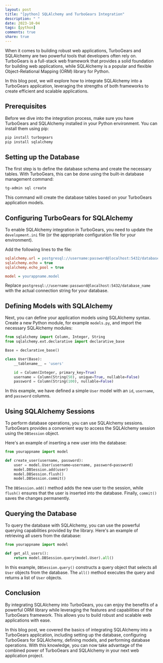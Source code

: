 ```yaml
---
layout: post
title: "[python] SQLAlchemy and TurboGears Integration"
description: " "
date: 2023-10-04
tags: [python]
comments: true
share: true
---
```


When it comes to building robust web applications, TurboGears and SQLAlchemy are two powerful tools that developers often rely on. TurboGears is a full-stack web framework that provides a solid foundation for building web applications, while SQLAlchemy is a popular and flexible Object-Relational Mapping (ORM) library for Python.

In this blog post, we will explore how to integrate SQLAlchemy into a TurboGears application, leveraging the strengths of both frameworks to create efficient and scalable applications.

## Prerequisites

Before we dive into the integration process, make sure you have TurboGears and SQLAlchemy installed in your Python environment. You can install them using pip:

```bash
pip install turbogears
pip install sqlalchemy
```

## Setting up the Database

The first step is to define the database schema and create the necessary tables. With TurboGears, this can be done using the built-in database management command:

```bash
tg-admin sql create
```

This command will create the database tables based on your TurboGears application models.

## Configuring TurboGears for SQLAlchemy

To enable SQLAlchemy integration in TurboGears, you need to update the `development.ini` file (or the appropriate configuration file for your environment).

Add the following lines to the file:

```ini
sqlalchemy.url = postgresql://username:password@localhost:5432/database_name
sqlalchemy.echo = true
sqlalchemy.echo_pool = true

model = yourappname.model
```

Replace `postgresql://username:password@localhost:5432/database_name` with the actual connection string for your database.

## Defining Models with SQLAlchemy

Next, you can define your application models using SQLAlchemy syntax. Create a new Python module, for example `models.py`, and import the necessary SQLAlchemy modules:

```python
from sqlalchemy import Column, Integer, String
from sqlalchemy.ext.declarative import declarative_base

Base = declarative_base()

class User(Base):
    __tablename__ = 'users'

    id = Column(Integer, primary_key=True)
    username = Column(String(50), unique=True, nullable=False)
    password = Column(String(100), nullable=False)
```

In this example, we have defined a simple `User` model with an `id`, `username`, and `password` columns.

## Using SQLAlchemy Sessions

To perform database operations, you can use SQLAlchemy sessions. TurboGears provides a convenient way to access the SQLAlchemy session using the `DBSession` object.

Here's an example of inserting a new user into the database:

```python
from yourappname import model

def create_user(username, password):
    user = model.User(username=username, password=password)
    model.DBSession.add(user)
    model.DBSession.flush()
    model.DBSession.commit()
```

The `DBSession.add()` method adds the new user to the session, while `flush()` ensures that the user is inserted into the database. Finally, `commit()` saves the changes permanently.

## Querying the Database

To query the database with SQLAlchemy, you can use the powerful querying capabilities provided by the library. Here's an example of retrieving all users from the database:

```python
from yourappname import model

def get_all_users():
    return model.DBSession.query(model.User).all()
```

In this example, `DBSession.query()` constructs a query object that selects all `User` objects from the database. The `all()` method executes the query and returns a list of `User` objects.

## Conclusion

By integrating SQLAlchemy into TurboGears, you can enjoy the benefits of a powerful ORM library while leveraging the features and capabilities of the TurboGears framework. This allows you to build robust and scalable web applications with ease.

In this blog post, we covered the basics of integrating SQLAlchemy into a TurboGears application, including setting up the database, configuring TurboGears for SQLAlchemy, defining models, and performing database operations. With this knowledge, you can now take advantage of the combined power of TurboGears and SQLAlchemy in your next web application project.